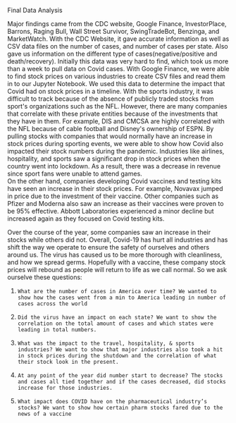 Final Data Analysis


Major findings came from the CDC website, Google Finance, InvestorPlace, Barrons, Raging Bull, Wall Street Survivor, SwingTradeBot, Benzinga, and MarketWatch. With the CDC Website, it gave accurate information as well as CSV data files on the number of cases, and number of cases per state. Also gave us information on the different type of cases(negative/positive and death/recovery). Initially this data was very hard to find, which took us more than a week to pull data on Covid cases.
With Google Finance, we were able to find stock prices on various industries to create CSV files and read them in to our Jupyter Notebook. We used this data to determine the impact that Covid had on stock prices in a timeline. 
With the sports industry, it was difficult to track because of the absence of publicly traded stocks from sport's organizations such as the NFL. However, there are many companies that correlate with these private entities because of the investments that they have in them. For example, DIS and CMCSA are highly correlated with the NFL because of cable football and Disney's ownership of ESPN. By pulling stocks with companies that would normally have an increase in stock prices during sporting events, we were able to show how Covid also impacted their stock numbers during the pandemic. Industries like airlines, hospitality, and sports saw a significant drop in stock prices when the country went into lockdown. As a result, there was a decrease in revenue since sport fans were unable to attend games.  
On the other hand, companies developing Covid vaccines and testing kits have seen an increase in their stock prices. For example, Novavax jumped in price due to the investment of their vaccine. Other companies such as Pfizer and Moderna also saw an increase as their vaccines were proven to be 95% effective. Abbott Laboratories experienced a minor decline but increased again as they focused on Covid testing kits. 

Over the course of the year, some companies saw an increase in their stocks while others did not. Overall, Covid-19 has hurt all industries and has shift the way we operate to ensure the safety of ourselves and others around us. The virus has caused us to be more thorough with cleanliness, and how we spread germs. Hopefully with a vaccine, these company stock prices will rebound as people will return to life as we call normal. So we ask ourselve these questions:

1.     What are the number of cases in America over time? We wanted to show how the cases went from a min to America leading in number of cases across the world
2.     Did the virus have an impact on each state? We want to show the correlation on the total amount of cases and which states were leading in total numbers.
3.     What was the impact to the travel, hospitality, & sports industries? We want to show that major industries also took a hit in stock prices during the shutdown and the correlation of what their stock look in the present.
4.     At any point of the year did number start to decrease? The stocks and cases all tied together and if the cases decreased, did stocks increase for those industries.
5.     What impact does COVID have on the pharmaceutical industry’s stocks? We want to show how certain pharm stocks fared due to the news of a vaccine